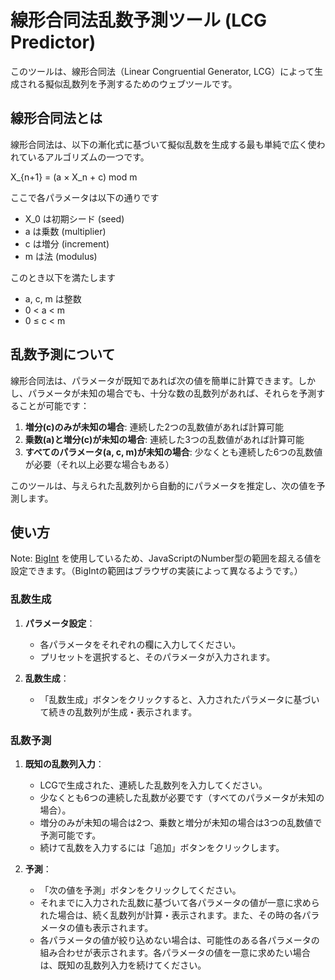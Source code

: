 # 線形合同法乱数予測ツール (LCG Predictor)

このツールは、線形合同法（Linear Congruential Generator, LCG）によって生成される擬似乱数列を予測するためのウェブツールです。

## 線形合同法とは

線形合同法は、以下の漸化式に基づいて擬似乱数を生成する最も単純で広く使われているアルゴリズムの一つです。

X\_{n+1} = (a × X_n + c) mod m

ここで各パラメータは以下の通りです

- X_0 は初期シード (seed)
- a は乗数 (multiplier)
- c は増分 (increment)
- m は法 (modulus)

このとき以下を満たします

- a, c, m は整数
- 0 < a < m
- 0 ≤ c < m

## 乱数予測について

線形合同法は、パラメータが既知であれば次の値を簡単に計算できます。しかし、パラメータが未知の場合でも、十分な数の乱数列があれば、それらを予測することが可能です：

1. **増分(c)のみが未知の場合**: 連続した2つの乱数値があれば計算可能
2. **乗数(a)と増分(c)が未知の場合**: 連続した3つの乱数値があれば計算可能
3. **すべてのパラメータ(a, c, m)が未知の場合**: 少なくとも連続した6つの乱数値が必要（それ以上必要な場合もある）

このツールは、与えられた乱数列から自動的にパラメータを推定し、次の値を予測します。

## 使い方

Note: [BigInt](https://developer.mozilla.org/ja/docs/Web/JavaScript/Reference/Global_Objects/BigInt) を使用しているため、JavaScriptのNumber型の範囲を超える値を設定できます。（BigIntの範囲はブラウザの実装によって異なるようです。）

### 乱数生成

1. **パラメータ設定**：

   - 各パラメータをそれぞれの欄に入力してください。
   - プリセットを選択すると、そのパラメータが入力されます。

2. **乱数生成**：
   - 「乱数生成」ボタンをクリックすると、入力されたパラメータに基づいて続きの乱数列が生成・表示されます。

### 乱数予測

1. **既知の乱数列入力**：

   - LCGで生成された、連続した乱数列を入力してください。
   - 少なくとも6つの連続した乱数が必要です（すべてのパラメータが未知の場合）。
   - 増分のみが未知の場合は2つ、乗数と増分が未知の場合は3つの乱数値で予測可能です。
   - 続けて乱数を入力するには「追加」ボタンをクリックします。

2. **予測**：
   - 「次の値を予測」ボタンをクリックしてください。
   - それまでに入力された乱数に基づいて各パラメータの値が一意に求められた場合は、続く乱数列が計算・表示されます。また、その時の各パラメータの値も表示されます。
   - 各パラメータの値が絞り込めない場合は、可能性のある各パラメータの組み合わせが表示されます。各パラメータの値を一意に求めたい場合は、既知の乱数列入力を続けてください。
